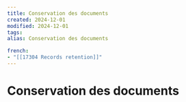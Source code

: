 ```yaml
---
title: Conservation des documents
created: 2024-12-01
modified: 2024-12-01
tags: 
alias: Conservation des documents

french:
- "[[17304 Records retention]]"
---
```

# Conservation des documents
